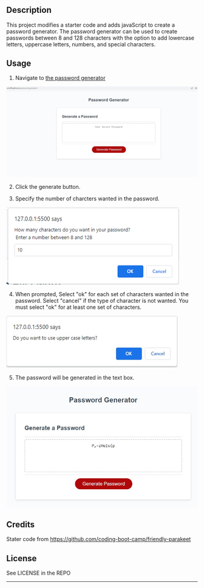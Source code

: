# <Password Generator>

## Description

This project modifies a starter code and adds javaScript to create a password generator. The password generator can be used to create passwords between 8 and 128 characters with the option to add lowercase letters, uppercase letters, numbers, and special characters.

## Usage

1) Navigate to [the password generator](https://wmr89.github.io/password-generator/)

![Passowrd Generator](./assets/main-page.jpg)

2) Click the generate button.

3) Specify the number of charcters wanted in the password.

![Password Length Prompt](./assets/length-prompt.png)

4) When prompted, Select "ok" for each set of characters wanted in the password. Select "cancel" if the type of character is not wanted. You must select "ok" for at least one set of characters.

![Password Characters Prompt](./assets/character-prompt.jpg)

5) The password will be generated in the text box.

![Generated Password](./assets/password.jpg)


## Credits

Stater code from https://github.com/coding-boot-camp/friendly-parakeet

## License

See LICENSE in the REPO

---